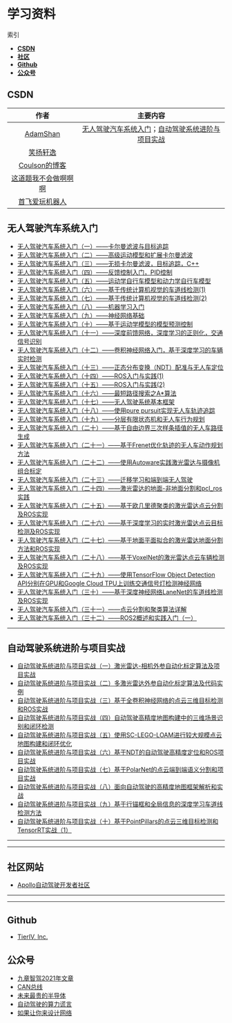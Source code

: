 # 学习资料

索引

- [**CSDN**](#CSDN)
- [**社区**](#社区网站)
- [**Github**](#Github)
- [**公众号**](#公众号)

## CSDN

| 作者                                                                 | 主要内容                                                      |
|:------------------------------------------------------------------:|:---------------------------------------------------------:|
| [AdamShan](https://blog.csdn.net/adamshan?spm=1001.2014.3001.5509) | [无人驾驶汽车系统入门](#无人驾驶汽车系统入门)；[自动驾驶系统进阶与项目实战](#自动驾驶系统进阶与项目实战) |
| [笑扬轩逸](https://blog.csdn.net/yuxuan20062007?t=1&type=blog)         |                                                           |
| [Coulson的博客](https://blog.csdn.net/weixin_35695879?type=blog)      |                                                           |
| [这道题我不会做啊啊啊](https://blog.csdn.net/weixin_40884570?t=1)            |                                                           |
| [首飞爱玩机器人](https://blog.csdn.net/shoufei403?t=1)                    |                                                           |

## 无人驾驶汽车系统入门

- [无人驾驶汽车系统入门（一）——卡尔曼滤波与目标追踪](https://blog.csdn.net/AdamShan/article/details/78248421?spm=1001.2014.3001.5501)
- [无人驾驶汽车系统入门（二）——高级运动模型和扩展卡尔曼滤波](https://blog.csdn.net/AdamShan/article/details/78265754?spm=1001.2014.3001.5501)
- [无人驾驶汽车系统入门（三）——无损卡尔曼滤波，目标追踪，C++](https://blog.csdn.net/AdamShan/article/details/78359048?spm=1001.2014.3001.5501)
- [无人驾驶汽车系统入门（四）——反馈控制入门，PID控制](https://blog.csdn.net/AdamShan/article/details/78458325?spm=1001.2014.3001.5501)
- [无人驾驶汽车系统入门（五）——运动学自行车模型和动力学自行车模型](https://blog.csdn.net/AdamShan/article/details/78696874?spm=1001.2014.3001.5501)
- [无人驾驶汽车系统入门（六）——基于传统计算机视觉的车道线检测(1)](https://blog.csdn.net/AdamShan/article/details/78712120?spm=1001.2014.3001.5501)
- [无人驾驶汽车系统入门（七）——基于传统计算机视觉的车道线检测(2)](https://blog.csdn.net/AdamShan/article/details/78733302?spm=1001.2014.3001.5501)
- [无人驾驶汽车系统入门（八）——机器学习入门](https://blog.csdn.net/AdamShan/article/details/78930251?spm=1001.2014.3001.5501)
- [无人驾驶汽车系统入门（九）——神经网络基础](https://blog.csdn.net/AdamShan/article/details/79004784?spm=1001.2014.3001.5501)
- [无人驾驶汽车系统入门（十）——基于运动学模型的模型预测控制](https://blog.csdn.net/AdamShan/article/details/79083755?spm=1001.2014.3001.5501)
- [无人驾驶汽车系统入门（十一）——深度前馈网络，深度学习的正则化，交通信号识别](https://blog.csdn.net/AdamShan/article/details/79127573?spm=1001.2014.3001.5501)
- [无人驾驶汽车系统入门（十二）——卷积神经网络入门，基于深度学习的车辆实时检测](https://blog.csdn.net/AdamShan/article/details/79193775?spm=1001.2014.3001.5501)
- [无人驾驶汽车系统入门（十三）——正态分布变换（NDT）配准与无人车定位](https://blog.csdn.net/AdamShan/article/details/79230612?spm=1001.2014.3001.5501)
- [无人驾驶汽车系统入门（十四）——ROS入门与实践(1)](https://blog.csdn.net/AdamShan/article/details/79653378?spm=1001.2014.3001.5501)
- [无人驾驶汽车系统入门（十五）——ROS入门与实践(2)](https://blog.csdn.net/AdamShan/article/details/79882668?spm=1001.2014.3001.5501)
- [无人驾驶汽车系统入门（十六）——最短路径搜索之A*算法](https://blog.csdn.net/AdamShan/article/details/79945175?spm=1001.2014.3001.5501)
- [无人驾驶汽车系统入门（十七）——无人驾驶系统基本框架](https://blog.csdn.net/AdamShan/article/details/80493350?spm=1001.2014.3001.5501)
- [无人驾驶汽车系统入门（十八）——使用pure pursuit实现无人车轨迹追踪](https://blog.csdn.net/AdamShan/article/details/80555174?spm=1001.2014.3001.5501)
- [无人驾驶汽车系统入门（十九）——分层有限状态机和无人车行为规划](https://blog.csdn.net/AdamShan/article/details/80633099?spm=1001.2014.3001.5501)
- [无人驾驶汽车系统入门（二十）——基于自由边界三次样条插值的无人车路径生成](https://blog.csdn.net/AdamShan/article/details/80696881?spm=1001.2014.3001.5501)
- [无人驾驶汽车系统入门（二十一）——基于Frenet优化轨迹的无人车动作规划方法](https://blog.csdn.net/AdamShan/article/details/80779615?spm=1001.2014.3001.5501)
- [无人驾驶汽车系统入门（二十二）——使用Autoware实践激光雷达与摄像机组合标定](https://blog.csdn.net/AdamShan/article/details/81670732?spm=1001.2014.3001.5501)
- [无人驾驶汽车系统入门（二十三）——迁移学习和端到端无人驾驶](https://blog.csdn.net/AdamShan/article/details/82414275?spm=1001.2014.3001.5501)
- [无人驾驶汽车系统入门（二十四）——激光雷达的地面-非地面分割和pcl_ros实践](https://blog.csdn.net/AdamShan/article/details/82901295?spm=1001.2014.3001.5501)
- [无人驾驶汽车系统入门（二十五）——基于欧几里德聚类的激光雷达点云分割及ROS实现](https://blog.csdn.net/AdamShan/article/details/83015570?spm=1001.2014.3001.5501)
- [无人驾驶汽车系统入门（二十六）——基于深度学习的实时激光雷达点云目标检测及ROS实现](https://blog.csdn.net/AdamShan/article/details/83544089?spm=1001.2014.3001.5501)
- [无人驾驶汽车系统入门（二十七）——基于地面平面拟合的激光雷达地面分割方法和ROS实现](https://blog.csdn.net/AdamShan/article/details/84569000?spm=1001.2014.3001.5501)
- [无人驾驶汽车系统入门（二十八）——基于VoxelNet的激光雷达点云车辆检测及ROS实现](https://blog.csdn.net/AdamShan/article/details/84837211?spm=1001.2014.3001.5501)
- [无人驾驶汽车系统入门（二十九）——使用TensorFlow Object Detection API分别在GPU和Google Cloud TPU上训练交通信号灯检测神经网络](https://blog.csdn.net/AdamShan/article/details/88627733?spm=1001.2014.3001.5501)
- [无人驾驶汽车系统入门（三十）——基于深度神经网络LaneNet的车道线检测及ROS实现](https://blog.csdn.net/AdamShan/article/details/90578382?spm=1001.2014.3001.5501)
- [无人驾驶汽车系统入门（三十一）——点云分割和聚类算法详解](https://blog.csdn.net/AdamShan/article/details/115087604?spm=1001.2014.3001.5501)
- [无人驾驶汽车系统入门（三十二）——ROS2概述和实践入门（一）](https://blog.csdn.net/AdamShan/article/details/118340297?spm=1001.2014.3001.5501)

---

## 自动驾驶系统进阶与项目实战

- [自动驾驶系统进阶与项目实战（一）激光雷达-相机外参自动化标定算法及项目实战](https://blog.csdn.net/AdamShan/article/details/105736726?spm=1001.2014.3001.5501)
- [自动驾驶系统进阶与项目实战（二）多激光雷达外参自动化标定算法及代码实例](https://blog.csdn.net/AdamShan/article/details/105930565?spm=1001.2014.3001.5501)
- [自动驾驶系统进阶与项目实战（三）基于全卷积神经网络的点云三维目标检测和ROS实战](https://blog.csdn.net/AdamShan/article/details/106157761?spm=1001.2014.3001.5501)
- [自动驾驶系统进阶与项目实战（四）自动驾驶高精度地图构建中的三维场景识别和闭环检测](https://blog.csdn.net/AdamShan/article/details/106319382?spm=1001.2014.3001.5501)
- [自动驾驶系统进阶与项目实战（五）使用SC-LEGO-LOAM进行较大规模点云地图构建和闭环优化](https://blog.csdn.net/AdamShan/article/details/106589633?spm=1001.2014.3001.5501)
- [自动驾驶系统进阶与项目实战（六）基于NDT的自动驾驶高精度定位和ROS项目实战](https://blog.csdn.net/AdamShan/article/details/106739856?spm=1001.2014.3001.5501)
- [自动驾驶系统进阶与项目实战（七）基于PolarNet的点云端到端语义分割和项目实战](https://blog.csdn.net/AdamShan/article/details/107465143?spm=1001.2014.3001.5501)
- [自动驾驶系统进阶与项目实战（八）面向自动驾驶的高精度地图框架解析和实战](https://blog.csdn.net/AdamShan/article/details/107727861?spm=1001.2014.3001.5501)
- [自动驾驶系统进阶与项目实战（九）基于行锚框和全局信息的深度学习车道线检测方法](https://blog.csdn.net/AdamShan/article/details/115769942?spm=1001.2014.3001.5501)
- [自动驾驶系统进阶与项目实战（十）基于PointPillars的点云三维目标检测和TensorRT实战（1）](https://blog.csdn.net/AdamShan/article/details/118880514?spm=1001.2014.3001.5501)

---

---

## 社区网站

- [Apollo自动驾驶开发者社区](https://apolloauto.io/latest)

---

---

## Github

- [TierIV, Inc.](https://github.com/tier4)

## 公众号

- [九章智驾2021年文章](https://mp.weixin.qq.com/s?__biz=MzkwNjI0MDY4OA==&mid=2247489268&idx=1&sn=66ae1136dd745c01fe598cd2847bf2a3&chksm=c0ea212bf79da83d2604bc1c39a3bb42d769a5d0d5a1fa5a5614f3871a89439c2679ca1a2b95&scene=21#wechat_redirect)
- [CAN总线](https://mp.weixin.qq.com/s/DvqAQQyr6Dy-B9951fb1rA)
- [未来最贵的半导体](https://www.sohu.com/a/420278317_391994)
- [自动驾驶的算力谎言](https://www.iczhiku.com/hotspotDetail/f7Dbnc9IM1CC8ZhOdRl86w==)
- [如果让你来设计网络](https://mp.weixin.qq.com/s?__biz=Mzk0MjE3NDE0Ng==&mid=2247489907&idx=1&sn=a296cb42467cab6f0a7847be32f52dae&chksm=c2c663def5b1eac84b664c8c1cadf1c8ec23ea2e57e48e04add9b833c841256fc9449b62c0ec&cur_album_id=1700901576128643073&scene=189#wechat_redirect)
